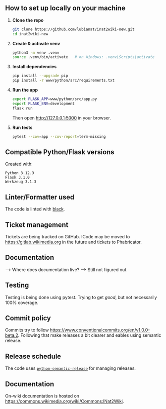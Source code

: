 ## How to set up locally on your machine

1. **Clone the repo**  
   ```bash
   git clone https://github.com/lubianat/inat2wiki-new.git
   cd inat2wiki-new
   ```

2. **Create & activate venv**  
   ```bash
   python3 -m venv .venv
   source .venv/bin/activate   # on Windows: .venv\Scripts\activate
   ```

3. **Install dependencies**  
   ```bash
   pip install --upgrade pip
   pip install -r www/python/src/requirements.txt
   ```

4. **Run the app**  
   ```bash
   export FLASK_APP=www/python/src/app.py
   export FLASK_ENV=development
   flask run
   ```
   Then open <http://127.0.0.1:5000> in your browser.

5. **Run tests**  
   ```bash
   pytest --cov=app --cov-report=term-missing

## Compatible Python/Flask versions

Created with:

```
Python 3.12.3
Flask 3.1.0
Werkzeug 3.1.3
```

## Linter/Formatter used

The code is linted with [black](https://github.com/psf/black). 

## Ticket management

Tickets are being tracked on GitHub. ICode may be moved to https://gitlab.wikimedia.org in the future and tickets to Phabricator.

## Documentation

--> Where does documentation live? --> Still not figured out

## Testing

Testing is being done using pytest. Trying to get  _good_, but not necessarily 100% coverage. 

## Commit policy 

Commits try to follow https://www.conventionalcommits.org/en/v1.0.0-beta.2. Following that make releases a bit clearer and eables using semantic release.


## Release schedule

The code uses [`python-semantic-release`](https://python-semantic-release.readthedocs.io/en/latest/) for managing releases.

## Documentation

On-wiki documentation is hosted on https://commons.wikimedia.org/wiki/Commons:INat2Wiki.
